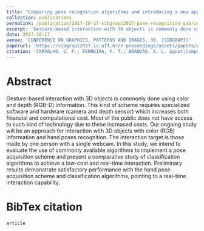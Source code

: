 ```yaml
---
title: "Comparing pose recognition algorithms and introducing a new approach"
collection: publications
permalink: /publication/2017-10-17-sibgrapi2017-pose-recognition-gabriel
excerpt: 'Gesture-based interaction with 3D objects is commonly done using color and depth (RGB-D) information. This kind of scheme requires specialized software and hardware (camera and depth sensor) which increases both financial and computational cost. Most of the public does not have access to such kind of technology due to these increased costs. Our ongoing study will be an approach for interaction with 3D objects with color (RGB) information and hand poses recognition. The interaction target is those made by one person with a single webcam. In this study, we intend to evaluate the use of commonly available algorithms to implement a pose acquisition scheme and present a comparative study of classification algorithms to achieve a low-cost and real-time interaction. Preliminary results demonstrate satisfactory performance with the hand pose acquisition scheme and classification algorithms, pointing to a real-time interaction capability.'
date: 2017-10-17
venue: 'CONFERENCE ON GRAPHICS, PATTERNS AND IMAGES, 30. (SIBGRAPI)'
paperurl: 'https://sibgrapi2017.ic.uff.br/e-proceedings/assets/papers/WIP/WIP4.pdf'
citation: 'CARVALHO, G. P.; FERREIRA, F. T.; BRANDÃO, A. L. &quot;Comparing pose recognition algorithms and introducing a new approach.&quot; In: <i>CONFERENCE ON GRAPHICS, PATTERNS AND IMAGES, 30. (SIBGRAPI)</i>, 2017, Niterói, RJ. Proceedings of the 30th Conference on Graphics, Patterns and Images; Porto Alegre: Sociedade Brasileira de Computação, 2017.'
---
```


Abstract
======

Gesture-based interaction with 3D objects is commonly done using color and depth (RGB-D) information. This kind of scheme requires specialized software and hardware (camera and depth sensor) which increases both financial and computational cost. Most of the public does not have access to such kind of technology due to these increased costs. Our ongoing study will be an approach for interaction with 3D objects with color (RGB) information and hand poses recognition. The interaction target is those made by one person with a single webcam. In this study, we intend to evaluate the use of commonly available algorithms to implement a pose acquisition scheme and present a comparative study of classification algorithms to achieve a low-cost and real-time interaction. Preliminary results demonstrate satisfactory performance with the hand pose acquisition scheme and classification algorithms, pointing to a real-time interaction capability.

BibTex citation
======

```
article
```